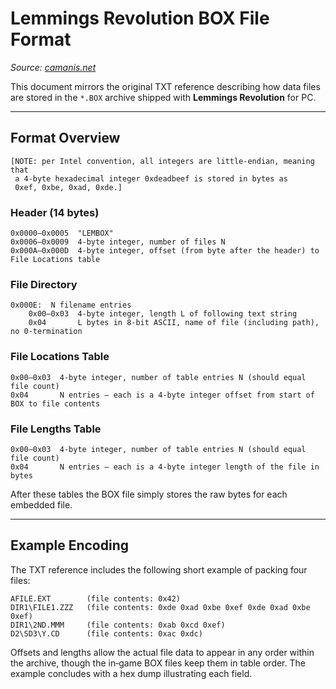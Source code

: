 # Lemmings Revolution BOX File Format

*Source: [camanis.net](https://www.camanis.net/lemmings/files/docs/lemmings_revolution_box_file_format.txt)*

This document mirrors the original TXT reference describing how data files are stored in the `*.BOX` archive shipped with **Lemmings Revolution** for PC.

---

## Format Overview

```
[NOTE: per Intel convention, all integers are little-endian, meaning that
 a 4-byte hexadecimal integer 0xdeadbeef is stored in bytes as
 0xef, 0xbe, 0xad, 0xde.]
```

### Header (14 bytes)
```
0x0000–0x0005  "LEMBOX"
0x0006–0x0009  4-byte integer, number of files N
0x000A–0x000D  4-byte integer, offset (from byte after the header) to File Locations table
```

### File Directory
```
0x000E:  N filename entries
    0x00–0x03  4-byte integer, length L of following text string
    0x04       L bytes in 8‑bit ASCII, name of file (including path), no 0‑termination
```

### File Locations Table
```
0x00–0x03  4-byte integer, number of table entries N (should equal file count)
0x04       N entries – each is a 4-byte integer offset from start of BOX to file contents
```

### File Lengths Table
```
0x00–0x03  4-byte integer, number of table entries N (should equal file count)
0x04       N entries – each is a 4-byte integer length of the file in bytes
```

After these tables the BOX file simply stores the raw bytes for each embedded file.

---

## Example Encoding

The TXT reference includes the following short example of packing four files:

```
AFILE.EXT        (file contents: 0x42)
DIR1\FILE1.ZZZ   (file contents: 0xde 0xad 0xbe 0xef 0xde 0xad 0xbe 0xef)
DIR1\2ND.MMM     (file contents: 0xab 0xcd 0xef)
D2\SD3\Y.CD      (file contents: 0xac 0xdc)
```

Offsets and lengths allow the actual file data to appear in any order within the archive, though the in‑game BOX files keep them in table order. The example concludes with a hex dump illustrating each field.

